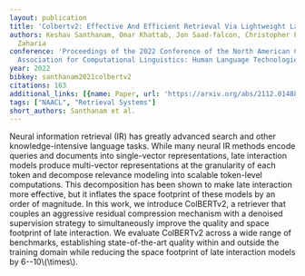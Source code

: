 ```yaml
---
layout: publication
title: 'Colbertv2: Effective And Efficient Retrieval Via Lightweight Late Interaction'
authors: Keshav Santhanam, Omar Khattab, Jon Saad-falcon, Christopher Potts, Matei
  Zaharia
conference: 'Proceedings of the 2022 Conference of the North American Chapter of the
  Association for Computational Linguistics: Human Language Technologies'
year: 2022
bibkey: santhanam2021colbertv2
citations: 163
additional_links: [{name: Paper, url: 'https://arxiv.org/abs/2112.01488'}]
tags: ["NAACL", "Retrieval Systems"]
short_authors: Santhanam et al.
---
```

Neural information retrieval (IR) has greatly advanced search and other
knowledge-intensive language tasks. While many neural IR methods encode queries
and documents into single-vector representations, late interaction models
produce multi-vector representations at the granularity of each token and
decompose relevance modeling into scalable token-level computations. This
decomposition has been shown to make late interaction more effective, but it
inflates the space footprint of these models by an order of magnitude. In this
work, we introduce ColBERTv2, a retriever that couples an aggressive residual
compression mechanism with a denoised supervision strategy to simultaneously
improve the quality and space footprint of late interaction. We evaluate
ColBERTv2 across a wide range of benchmarks, establishing state-of-the-art
quality within and outside the training domain while reducing the space
footprint of late interaction models by 6--10\\(\times\\).